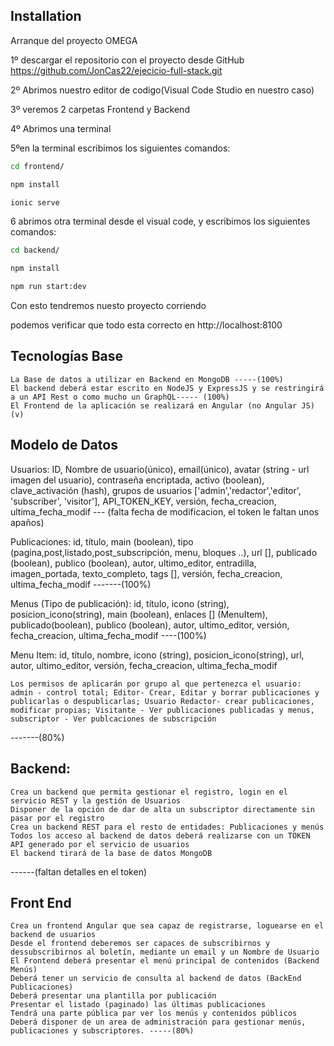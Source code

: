 
## Installation

Arranque del proyecto  OMEGA 

1º descargar el repositorio con el proyecto desde GitHub
https://github.com/JonCas22/ejecicio-full-stack.git

2º Abrimos nuestro editor de codigo(Visual Code Studio en nuestro caso)

3º veremos 2 carpetas Frontend y Backend

4º Abrimos  una terminal

5ºen la terminal escribimos los siguientes comandos:


```bash
cd frontend/
```

```bash
npm install
```

```bash
ionic serve
```

6 abrimos otra terminal desde el visual code, y escribimos los siguientes comandos:

```bash
cd backend/
```

```bash
npm install
```

```bash
npm run start:dev
```

Con esto tendremos nuesto proyecto corriendo

podemos verificar que  todo esta correcto en http://localhost:8100



## Tecnologías Base

    La Base de datos a utilizar en Backend en MongoDB -----(100%)
    El backend deberá estar escrito en NodeJS y ExpressJS y se restringirá a un API Rest o como mucho un GraphQL----- (100%)
    El Frontend de la aplicación se realizará en Angular (no Angular JS) (v)

## Modelo de Datos


 Usuarios: ID, Nombre de usuario(único), email(único), avatar (string - url imagen del usuario), contraseña encriptada, activo (boolean), clave_activación (hash), grupos de usuarios ['admin','redactor','editor', 'subscriber', 'visitor'], API_TOKEN_KEY, versión, fecha_creacion, ultima_fecha_modif
--- (falta fecha de modificacion, el token le faltan unos apaños)
   
 Publicaciones: id, título, main (boolean), tipo (pagina,post,listado,post_subscripción, menu, bloques ..),  url [], publicado (boolean), publico (boolean), autor, ultimo_editor, entradilla, imagen_portada, texto_completo, tags [], versión, fecha_creacion, ultima_fecha_modif  -------(100%)
   
 Menus (Tipo de publicación): id, título, icono (string), posicion_icono(string), main (boolean), enlaces [] (MenuItem), publicado(boolean), publico (boolean),  autor, ultimo_editor,  versión, fecha_creacion, ultima_fecha_modif  ----(100%)
   
 Menu Item: id, título, nombre, icono (string), posicion_icono(string), url, autor, ultimo_editor,  versión, fecha_creacion, ultima_fecha_modif 


    Los permisos de aplicarán por grupo al que pertenezca el usuario: admin - control total; Editor- Crear, Editar y borrar publicaciones y publicarlas o despublicarlas; Usuario Redactor- crear publicaciones, modificar propias; Visitante - Ver publicaciones publicadas y menus, subscriptor - Ver publcaciones de subscripción
-------(80%)

## Backend:


    Crea un backend que permita gestionar el registro, login en el servicio REST y la gestión de Usuarios
    Disponer de la opción de dar de alta un subscriptor directamente sin pasar por el registro
    Crea un backend REST para el resto de entidades: Publicaciones y menús
    Todos los acceso al backend de datos deberá realizarse con un TOKEN API generado por el servicio de usuarios
    El backend tirará de la base de datos MongoDB
------(faltan detalles en el token)



## Front End 



    Crea un frontend Angular que sea capaz de registrarse, loguearse en el backend de usuarios
    Desde el frontend deberemos ser capaces de subscribirnos y dessubscribirnos al boletín, mediante un email y un Nombre de Usuario
    El Frontend deberá presentar el menú principal de contenidos (Backend Menús)
    Deberá tener un servicio de consulta al backend de datos (BackEnd Publicaciones)
    Deberá presentar una plantilla por publicación
    Presentar el listado (paginado) las últimas publicaciones
    Tendrá una parte pública par ver los menús y contenidos públicos
    Deberá disponer de un area de administración para gestionar menús, publicaciones y subscriptores. -----(80%)

  
